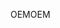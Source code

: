 <span data-ttu-id="b2471-101">OEM</span><span class="sxs-lookup"><span data-stu-id="b2471-101">OEM</span></span>
